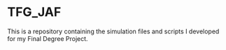 # TFG_JAF
This is a repository containing the simulation files and scripts I developed for my Final Degree Project.
